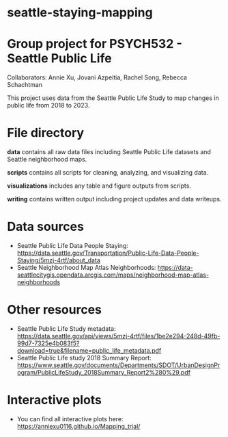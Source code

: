 # seattle-staying-mapping

# Group project for PSYCH532 - Seattle Public Life
Collaborators: Annie Xu, Jovani Azpeitia, Rachel Song, Rebecca Schachtman

This project uses data from the Seattle Public Life Study to map changes in public life from 2018 to 2023.

# File directory
**data** contains all raw data files including Seattle Public Life datasets and Seattle neighborhood maps.

**scripts** contains all scripts for cleaning, analyzing, and visualizing data.

**visualizations** includes any table and figure outputs from scripts.

**writing** contains written output including project updates and data writeups.

# Data sources
* Seattle Public Life Data People Staying: https://data.seattle.gov/Transportation/Public-Life-Data-People-Staying/5mzj-4rtf/about_data
* Seattle Neighborhood Map Atlas Neighborhoods: https://data-seattlecitygis.opendata.arcgis.com/maps/neighborhood-map-atlas-neighborhoods

# Other resources
* Seattle Public Life Study metadata: https://data.seattle.gov/api/views/5mzj-4rtf/files/1be2e294-248d-49fb-99d7-7325e4b083f5?download=true&filename=public_life_metadata.pdf
* Seattle Public Life study 2018 Summary Report: https://www.seattle.gov/documents/Departments/SDOT/UrbanDesignProgram/PublicLifeStudy_2018Summary_Report2%280%29.pdf

# Interactive plots
* You can find all interactive plots here: https://anniexu0116.github.io/Mapping_trial/



